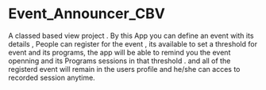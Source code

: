 # Event_Announcer_CBV
A classed based view project .
By this App you can define an event with its details , People can register for the event , its available to set a threshold for event and its programs, 
the app will be able to remind you the event openning and its Programs sessions in that threshold .
and all of the registerd event will remain in the users profile and he/she can acces to recorded session anytime.
